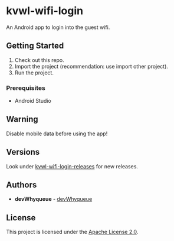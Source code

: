 # kvwl-wifi-login
An Android app to login into the guest wifi.

## Getting Started

1. Check out this repo.
2. Import the project (recommendation: use import other project).
3. Run the project.

### Prerequisites

- Android Studio

## Warning

Disable mobile data before using the app!

## Versions

Look under [kvwl-wifi-login-releases](https://github.com/devWhyqueue/kvwl-wifi-login/releases) for new releases.

## Authors

* **devWhyqueue** - [devWhyqueue](https://github.com/devWhyqueue)

## License

This project is licensed under the [Apache License 2.0](https://github.com/devWhyqueue/atv-stauseepokal-management/blob/master/LICENSE).
